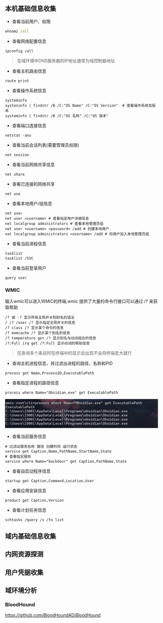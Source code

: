 ## 本机基础信息收集
- 查看当前用户、权限
```cmd
whoami /all
```
- 查看网络配置信息
```CMD
ipconfig /all
```
>在域环境中DNS服务器的IP地址通常为域控制器地址

- 查看主机路由信息
```CMD
route print
```
- 查看操作系统信息
```CMD
systeminfo
systeninfo | findstr /B /C:"OS Name" /C:"OS Version"  # 查看操作系统及版本
systeminfo | findstr /B /C:"OS 名称" /C:"OS 版本"
```
- 查看端口连接信息
```CMD
netstat -ano
```
- 查看当前会话列表(需要管理员权限)
```CMD
net session
```
- 查看当前网络共享信息
```CMD
net share
```
- 查看已连接的网络共享
```CMD
net use
```
- 查看本地用户/组信息
```CMD
net user
net user <username> # 查看指定用户详细信息
net localgroup administrators # 查看本地管理员组
net user <username> <password> /add # 创建本地用户
nat localgroup administrators <username> /add # 将用户加入本地管理员组
```

- 查看当前进程信息
```CMD
tasklist
tasklist /SVC
```
- 查看当前登录用户
```CMD
query user
```
### WMIC
输入wmic可以进入WMIC的终端,wmic 提供了大量的命令行接口可以通过 /? 来获取帮助
```
/? 或 -? 显示所有全局开关和别名的语法  
/ /? /user /? 显示指定全局开关的信息  
/? class /? 显示某个命令的信息  
/? memcache /? 显示某个别名的信息  
/? temperature get /? 显示别名与动词组合的信息  
/?:Full irq get /?:Full 显示动词的帮助信息
```
>在查询多个条目时在终端中的显示会出现不全将终端变大就行
- 查询主机进程信息，并过滤出进程的路径，名称和PID
```CMD
process get Name,ProcessID,ExecutablePath
```
- 查看指定进程的路径信息
```CMD
process where Name="Obsidian.exe" get ExecutablePath
```
![](attachments/Pasted%20image%2020240811155534.png)
- 查看当前服务信息
```CMD
# 过滤出服务名称 路径 创建时间 运行状态
service get Caption,Name,PathName,StartName,State
# 查看指定服务
service where Name="backdoor" get Caption,PathName,State
```
- 查看自启动程序信息
```CMD
startup get Caption,Command,Location,User
```
- 查看应用安装信息
```CMD
product get Caption,Version
```
- 查看计划任务信息
```CMD
schtasks /query /v /fo list
```
## 域内基础信息收集

## 内网资源探测

## 用户凭据收集

## 域环境分析
### BloodHound
https://github.com/BloodHoundAD/BloodHound

